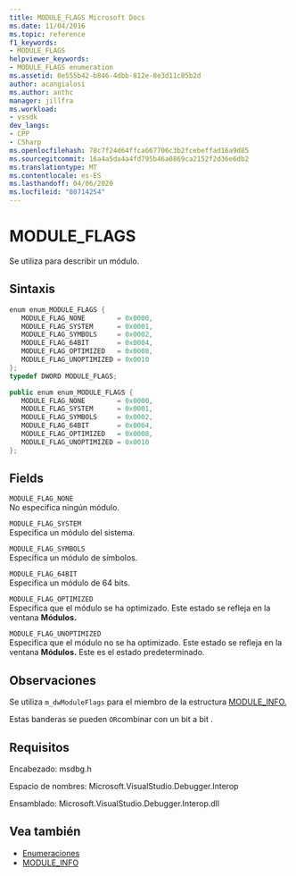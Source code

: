 ```yaml
---
title: MODULE_FLAGS Microsoft Docs
ms.date: 11/04/2016
ms.topic: reference
f1_keywords:
- MODULE_FLAGS
helpviewer_keywords:
- MODULE_FLAGS enumeration
ms.assetid: 0e555b42-b846-4dbb-812e-8e3d11c85b2d
author: acangialosi
ms.author: anthc
manager: jillfra
ms.workload:
- vssdk
dev_langs:
- CPP
- CSharp
ms.openlocfilehash: 78c7f24d64ffca667706c3b2fcebeffad16a9d85
ms.sourcegitcommit: 16a4a5da4a4fd795b46a0869ca2152f2d36e6db2
ms.translationtype: MT
ms.contentlocale: es-ES
ms.lasthandoff: 04/06/2020
ms.locfileid: "80714254"
---
```

# <a name="module_flags"></a>MODULE_FLAGS
Se utiliza para describir un módulo.

## <a name="syntax"></a>Sintaxis

```cpp
enum enum_MODULE_FLAGS { 
   MODULE_FLAG_NONE        = 0x0000,
   MODULE_FLAG_SYSTEM      = 0x0001,
   MODULE_FLAG_SYMBOLS     = 0x0002,
   MODULE_FLAG_64BIT       = 0x0004,
   MODULE_FLAG_OPTIMIZED   = 0x0008,
   MODULE_FLAG_UNOPTIMIZED = 0x0010
};
typedef DWORD MODULE_FLAGS;
```

```csharp
public enum enum_MODULE_FLAGS { 
   MODULE_FLAG_NONE        = 0x0000,
   MODULE_FLAG_SYSTEM      = 0x0001,
   MODULE_FLAG_SYMBOLS     = 0x0002,
   MODULE_FLAG_64BIT       = 0x0004,
   MODULE_FLAG_OPTIMIZED   = 0x0008,
   MODULE_FLAG_UNOPTIMIZED = 0x0010
};
```

## <a name="fields"></a>Fields
 `MODULE_FLAG_NONE`\
 No especifica ningún módulo.

 `MODULE_FLAG_SYSTEM`\
 Especifica un módulo del sistema.

 `MODULE_FLAG_SYMBOLS`\
 Especifica un módulo de símbolos.

 `MODULE_FLAG_64BIT`\
 Especifica un módulo de 64 bits.

 `MODULE_FLAG_OPTIMIZED`\
 Especifica que el módulo se ha optimizado. Este estado se refleja en la ventana **Módulos.**

 `MODULE_FLAG_UNOPTIMIZED`\
 Especifica que el módulo no se ha optimizado. Este estado se refleja en la ventana **Módulos.** Este es el estado predeterminado.

## <a name="remarks"></a>Observaciones
 Se utiliza `m_dwModuleFlags` para el miembro de la estructura [MODULE_INFO.](../../../extensibility/debugger/reference/module-info.md)

 Estas banderas se pueden `OR`combinar con un bit a bit .

## <a name="requirements"></a>Requisitos
 Encabezado: msdbg.h

 Espacio de nombres: Microsoft.VisualStudio.Debugger.Interop

 Ensamblado: Microsoft.VisualStudio.Debugger.Interop.dll

## <a name="see-also"></a>Vea también
- [Enumeraciones](../../../extensibility/debugger/reference/enumerations-visual-studio-debugging.md)
- [MODULE_INFO](../../../extensibility/debugger/reference/module-info.md)
